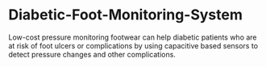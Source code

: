 # Diabetic-Foot-Monitoring-System
 Low-cost pressure monitoring footwear can help diabetic patients who are at risk of foot ulcers or complications by using capacitive based sensors to detect pressure changes and other complications.
